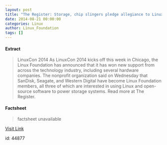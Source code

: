 ```yaml
---
layout: post
title: "The Register: Storage, chip slingers pledge allegiance to Linux, open source"
date: 2014-08-21 00:00:00
categories: Linux
author: Linux_Foundation
tags: []
---
```



#### Extract
>LinuxCon 2014&nbsp;As LinuxCon 2014 kicks off this week in Chicago, the Linux Foundation has announced that it has won new support from across the technology industry, including several hardware companies.
The nonprofit organization said on Wednesday that SanDisk, Seagate, and Western Digital have become Linux Foundation members, all three of which are interested in using Linux and open-source software to power storage systems.
Read more at The Register.&nbsp;

#### Factsheet
>factsheet unavailable

[Visit Link](http://www.linuxfoundation.org/news-media/news/2014/08/register-storage-chip-slingers-pledge-allegiance-linux-open-source)

id:   44877
